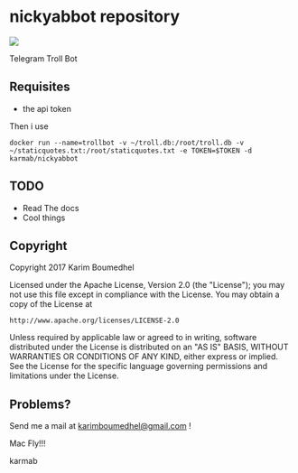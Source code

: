 # nickyabbot repository

[![](https://images.microbadger.com/badges/image/karmab/nickyabbot.svg)](https://microbadger.com/images/karmab/nickyabbot "Get your own image badge on microbadger.com")

Telegram Troll Bot

## Requisites

- the api token

Then i use 

```
docker run --name=trollbot -v ~/troll.db:/root/troll.db -v ~/staticquotes.txt:/root/staticquotes.txt -e TOKEN=$TOKEN -d  karmab/nickyabbot
```

## TODO

- Read The docs
- Cool things

## Copyright

Copyright 2017 Karim Boumedhel

Licensed under the Apache License, Version 2.0 (the "License");
you may not use this file except in compliance with the License.
You may obtain a copy of the License at

    http://www.apache.org/licenses/LICENSE-2.0

Unless required by applicable law or agreed to in writing, software
distributed under the License is distributed on an "AS IS" BASIS,
WITHOUT WARRANTIES OR CONDITIONS OF ANY KIND, either express or implied.
See the License for the specific language governing permissions and
limitations under the License.

## Problems?

Send me a mail at [karimboumedhel@gmail.com](mailto:karimboumedhel@gmail.com) !

Mac Fly!!!

karmab
